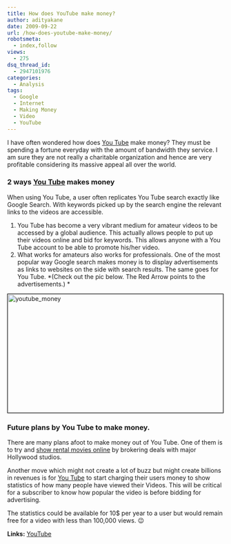 ```yaml
---
title: How does YouTube make money?
author: adityakane
date: 2009-09-22
url: /how-does-youtube-make-money/
robotsmeta:
  - index,follow
views:
  - 275
dsq_thread_id:
  - 2947101976
categories:
  - Analysis
tags:
  - Google
  - Internet
  - Making Money
  - Video
  - YouTube
---
```

I have often wondered how does <a href="http://www.youtube.com" onclick="_gaq.push(['_trackEvent', 'outbound-article', 'http://www.youtube.com', 'You Tube']);" >You Tube</a> make money? They must be spending a fortune everyday with the amount of bandwidth they service. I am sure they are not really a charitable organization and hence are very profitable considering its massive appeal all over the world.

### 2 ways <a href="http://www.youtube.com" onclick="_gaq.push(['_trackEvent', 'outbound-article', 'http://www.youtube.com', 'You Tube']);" >You Tube</a> makes money

When using You Tube, a user often replicates You Tube search exactly like Google Search. With keywords picked up by the search engine the relevant links to the videos are accessible.

  1. You Tube has become a very vibrant medium for amateur videos to be accessed by a global audience. This actually allows people to put up their videos online and bid for keywords. This allows anyone with a You Tube account to be able to promote his/her video.
  2. What works for amateurs also works for professionals. One of the most popular way Google search makes money is to display advertisements as links to websites on the side with search results. The same goes for You Tube. *(Check out the pic below. The Red Arrow points to the advertisements.) *

<img class="alignnone size-full wp-image-14641" style="border: 1px solid black" src="http://cdn.devilsworkshop.org/files/2009/09/youtube_money.PNG" alt="youtube_money" width="500" height="275" />

### Future plans by You Tube to make money.

There are many plans afoot to make money out of You Tube. One of them is to try and [show rental movies online][1] by brokering deals with major Hollywood studios.

Another move which might not create a lot of buzz but might create billions in revenues is for <a href="http://www.youtube.com" onclick="_gaq.push(['_trackEvent', 'outbound-article', 'http://www.youtube.com', 'You Tube']);" >You Tube</a> to start charging their users money to show statistics of how many people have viewed their Videos. This will be critical for a subscriber to know how popular the video is before bidding for advertising.

The statistics could be available for 10$ per year to a user but would remain free for a video with less than 100,000 views. 😉

**Links:** <a href="http://www.youtube.com" onclick="_gaq.push(['_trackEvent', 'outbound-article', 'http://www.youtube.com', 'YouTube']);" >YouTube</a>

 [1]: http://devilsworkshop.org/youtube-wants-to-show-rental-movies/
